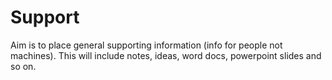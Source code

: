 # Support 

Aim is to place general supporting information (info for people not machines). This will include notes, ideas, word docs, powerpoint slides and so on.